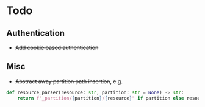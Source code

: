 # Todo

## Authentication
- <s>Add cookie based authentication</s>


## Misc
- <s>Abstract away partition path insertion</s>, e.g.
```python
def resource_parser(resource: str, partition: str = None) -> str:
    return f"_partition/{partition}/{resource}" if partition else resource
```
